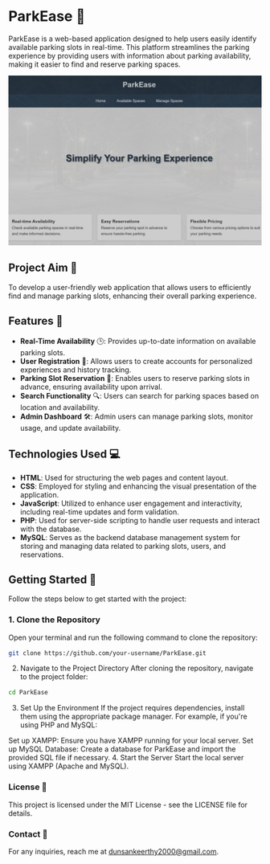 # ParkEase 🚗

ParkEase is a web-based application designed to help users easily identify available parking slots in real-time. This platform streamlines the parking experience by providing users with information about parking availability, making it easier to find and reserve parking spaces.

![ParkEase Screenshot](https://github.com/iamkeerthy/ParkEase/blob/main/parkease.jpg)

## Project Aim 🎯
To develop a user-friendly web application that allows users to efficiently find and manage parking slots, enhancing their overall parking experience.

## Features 🔑

- **Real-Time Availability** 🕒: Provides up-to-date information on available parking slots.
- **User Registration** 👤: Allows users to create accounts for personalized experiences and history tracking.
- **Parking Slot Reservation** 📅: Enables users to reserve parking slots in advance, ensuring availability upon arrival.
- **Search Functionality** 🔍: Users can search for parking spaces based on location and availability.
- **Admin Dashboard** 🛠️: Admin users can manage parking slots, monitor usage, and update availability.

## Technologies Used 💻

- **HTML**: Used for structuring the web pages and content layout.
- **CSS**: Employed for styling and enhancing the visual presentation of the application.
- **JavaScript**: Utilized to enhance user engagement and interactivity, including real-time updates and form validation.
- **PHP**: Used for server-side scripting to handle user requests and interact with the database.
- **MySQL**: Serves as the backend database management system for storing and managing data related to parking slots, users, and reservations.

## Getting Started 🚀

Follow the steps below to get started with the project:

### 1. Clone the Repository
Open your terminal and run the following command to clone the repository:

```bash
git clone https://github.com/your-username/ParkEase.git
```
2. Navigate to the Project Directory
After cloning the repository, navigate to the project folder:

```bash
cd ParkEase
```
3. Set Up the Environment
If the project requires dependencies, install them using the appropriate package manager. For example, if you're using PHP and MySQL:

Set up XAMPP: Ensure you have XAMPP running for your local server.
Set up MySQL Database: Create a database for ParkEase and import the provided SQL file if necessary.
4. Start the Server
Start the local server using XAMPP (Apache and MySQL).


### License 📜
This project is licensed under the MIT License - see the LICENSE file for details.

### Contact 📧
For any inquiries, reach me at dunsankeerthy2000@gmail.com.
